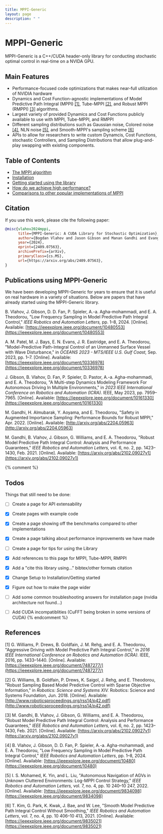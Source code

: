 ```yaml
---
title: MPPI-Generic
layout: page
description: " "
---
```

# MPPI-Generic

MPPI-Generic is a C++/CUDA header-only library for conducting stochastic optimal control in real-time on a NVIDA GPU.

## Main Features

* Performance-focused code optimizations that makes near-full utilization of NVIDIA hardware
* Dynamics and Cost Function-agnostic implementations of Model Predictive Path Integral (MPPI) [[1]](#1), Tube-MPPI [[2]](@2), and Robust MPPI (RMPPI) [[3]](#3) algorithms.
* Largest variety of provided Dynamics and Cost Functions publicly available to use with MPPI, Tube-MPPI, and RMPPI
* Different sampling distributions such as Gaussian noise, Colored noise [[4]](#4), NLN noise [[5]](#5), and Smooth-MPPI's sampling scheme [[6]](#6)
* APIs to allow for researchers to write custom Dynamcis, Cost Functions, stochastic Controllers, and Sampling Distributions
that allow plug-and-play swapping with existing components.

## Table of Contents

* [The MPPI algorithm](docs/mppi.md)
* [Installation](docs/setup.md)
* [Getting started using the library](examples.md)
* [How do we achieve high performance?](docs/performance.md)
* [Comparisons to other popular implementations of MPPI](docs/benchmarks.md)

## Citation
If you use this work, please cite the following paper:
```BibTex
@misc{vlahov2024mppi,
      title={MPPI-Generic: A CUDA Library for Stochastic Optimization},
      author={Bogdan Vlahov and Jason Gibson and Manan Gandhi and Evangelos A. Theodorou},
      year={2024},
      eprint={2409.07563},
      archivePrefix={arXiv},
      primaryClass={cs.MS},
      url={https://arxiv.org/abs/2409.07563},
}
```


## Publications using MPPI-Generic
We have been developing MPPI-Generic for years to ensure that it is useful on real hardware in a variety of situations.
Below are papers that have already started using the MPPI-Generic library.

B. Vlahov, J. Gibson, D. D. Fan, P. Spieler, A.-a. Agha-mohammadi, and E. A. Theodorou,
"Low Frequency Sampling in Model Predictive Path Integral Control,"
*IEEE Robotics and Automation Letters,* pp. 1–8, 2024. [Online].
Available: [https://ieeexplore.ieee.org/document/10480553](https://ieeexplore.ieee.org/document/10480553)

A. M. Patel, M. J. Bays, E. N. Evans, J. R. Eastridge, and E. A. Theodorou,
"Model-Predictive Path-Integral Control of an Unmanned Surface Vessel with Wave
Disturbance," in *OCEANS 2023 - MTS/IEEE U.S. Gulf Coast,* Sep. 2023, pp. 1–7. [Online].
Available: [https://ieeexplore.ieee.org/document/10336978](https://ieeexplore.ieee.org/document/10336978)

J. Gibson, B. Vlahov, D. Fan, P. Spieler, D. Pastor, A.-a. Agha-mohammadi, and E. A. Theodorou,
"A Multi-step Dynamics Modeling Framework For Autonomous Driving In Multiple Environments,"
in *2023 IEEE International Conference on Robotics and Automation (ICRA).*
IEEE, May 2023, pp. 7959–7965. [Online].
Available: [https://ieeexplore.ieee.org/document/10161330](https://ieeexplore.ieee.org/document/10161330)

M. Gandhi, H. Almubarak, Y. Aoyama, and E. Theodorou,
"Safety in Augmented Importance Sampling: Performance Bounds for Robust MPPI,"
Apr. 2022. [Online].
Available: [http://arxiv.org/abs/2204.05963](http://arxiv.org/abs/2204.05963)

M. Gandhi, B. Vlahov, J. Gibson, G. Williams, and E. A. Theodorou,
"Robust Model Predictive Path Integral Control: Analysis and Performance Guarantees,"
*IEEE Robotics and Automation Letters,* vol. 6, no. 2, pp. 1423–1430, Feb. 2021. [Online].
Available: [https://arxiv.org/abs/2102.09027v1](https://arxiv.org/abs/2102.09027v1)

{% comment %}
## Todos
Things that still need to be done:
- [ ] Create a page for API extensability
- [x] Create pages with example code
- [x] Create a page showing off the benchmarks compared to other implementations
- [x] Create a page talking about performance improvements we have made
- [ ] Create a page for tips for using the Library
- [x] Add references to this page for MPPI, Tube-MPPI, RMPPI
- [x] Add a "cite this library using..." bibtex/other formats citation
- [x] Change Setup to Installation/Getting started
- [x]  Figure out how to make the page wider
- [ ] Add some common troubleshooting answers for installation page (nvidia architecture not found...)
- [ ] Add CUDA incompatiblities (CuFFT being broken in some versions of CUDA)
{% endcomment %}


## References
<a id="1">[1]</a>
G. Williams, P. Drews, B. Goldfain, J. M. Rehg, and E. A. Theodorou,
"Aggressive Driving with Model Predictive Path Integral Control," in _2016 IEEE
International Conference on Robotics and Automation (ICRA)_. IEEE, 2016, pp. 1433–1440. [Online].
Available: [https://ieeexplore.ieee.org/document/7487277/](https://ieeexplore.ieee.org/document/7487277/)

<a id="2">[2]</a>
G. Williams, B. Goldfain, P. Drews, K. Saigol, J. Rehg,
and E. Theodorou, "Robust Sampling Based Model
Predictive Control with Sparse Objective Information," in
_Robotics: Science and Systems XIV._ Robotics: Science
and Systems Foundation, Jun. 2018. [Online]. Available:
[http://www.roboticsproceedings.org/rss14/p42.pdf](http://www.roboticsproceedings.org/rss14/p42.pdf)

<a id="3">[3]</a>
M. Gandhi, B. Vlahov, J. Gibson, G. Williams,
and E. A. Theodorou, "Robust Model Predictive Path
Integral Control: Analysis and Performance Guarantees,"
_IEEE Robotics and Automation Letters,_ vol. 6, no. 2,
pp. 1423–1430, Feb. 2021. [Online]. Available:
[https://arxiv.org/abs/2102.09027v1](https://arxiv.org/abs/2102.09027v1)


<a id="4">[4]</a>
B. Vlahov, J. Gibson, D. D. Fan, P. Spieler, A.-a. Agha-mohammadi, and E. A. Theodorou,
"Low Frequency Sampling in Model Predictive Path Integral
Control," *IEEE Robotics and Automation Letters*, pp. 1–8, 2024. [Online]. Available:
[https://ieeexplore.ieee.org/document/10480](https://ieeexplore.ieee.org/document/10480)

<a id="5">[5]</a>
I. S. Mohamed, K. Yin, and L. Liu,
"Autonomous Navigation of AGVs in Unknown Cluttered Environments:
Log-MPPI Control Strategy," *IEEE Robotics and Automation Letters,*
vol. 7, no. 4, pp. 10 240–10 247, 2022. [Online]. Available:
[https://ieeexplore.ieee.org/document/9834098](https://ieeexplore.ieee.org/document/9834098)

<a id="6">[6]</a>
T. Kim, G. Park, K. Kwak, J. Bae, and W. Lee,
"Smooth Model Predictive Path Integral Control Without Smoothing,"
*IEEE Robotics and Automation Letters*, vol. 7, no. 4, pp. 10 406–10 413, 2021. [Online]. Available:
[https://ieeexplore.ieee.org/document/9835021](https://ieeexplore.ieee.org/document/9835021)
